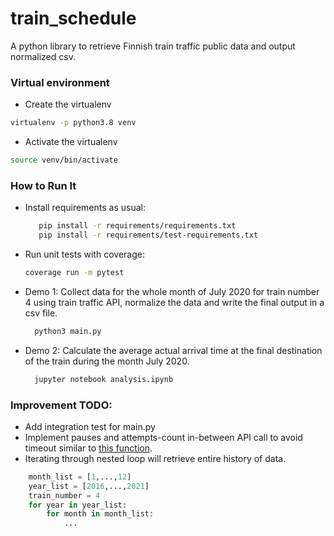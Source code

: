 # train_schedule
A python library to retrieve Finnish train traffic public data and output normalized csv.

### Virtual environment
- Create the virtualenv
```bash 
virtualenv -p python3.8 venv
```
- Activate the virtualenv
```bash
source venv/bin/activate
```

### How to Run It
- Install requirements as usual:
    ```bash
       pip install -r requirements/requirements.txt
       pip install -r requirements/test-requirements.txt
    ```

- Run unit tests with coverage:
  ```bash
  coverage run -m pytest
  ```
- Demo 1: Collect data for the whole month of July 2020 for train number 4 using train traffic API, normalize the data
and write the final output in a csv file.
  ```bash
    python3 main.py
  ```
- Demo 2: Calculate the average actual arrival time at the final destination of the train during the month July 2020. 
  ```bash
    jupyter notebook analysis.ipynb
  ```

### Improvement TODO:
- Add integration test for main.py
- Implement pauses and attempts-count in-between API call to avoid timeout similar to [this function](https://github.com/cuongish/unigloo/blob/69ec836dbc6865ef006e1b9269286fd6ed94b7a3/unigloo_lib.py#L29).
- Iterating through nested loop will retrieve entire history of data.
```python
    month_list = [1,...,12]
    year_list = [2016,...,2021]
    train_number = 4
    for year in year_list:
        for month in month_list:
            ...
 ```
    